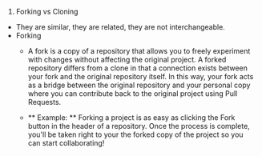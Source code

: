 1. Forking vs Cloning
  - They are similar, they are related, they are not interchangeable.
- Forking
  - A fork is a copy of a repository that allows you to freely experiment with changes without affecting the original project. A forked repository differs from a clone in that a connection exists between your fork and the original repository itself. In this way, your fork acts as a bridge between the original repository and your personal copy where you can contribute back to the original project using Pull Requests.

  - ** Example: ** Forking a project is as easy as clicking the Fork button in the header of a repository. Once the process is complete, you'll be taken right to your the forked copy of the project so you can start collaborating!
